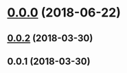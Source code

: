 <a name="0.0.0"></a>
# [0.0.0](https://github.com/imcuttle/tiny-i18n/compare/v0.0.2...v0.0.0) (2018-06-22)



<a name="0.0.2"></a>
## [0.0.2](https://github.com/imcuttle/tiny-i18n/compare/v0.0.1...v0.0.2) (2018-03-30)



<a name="0.0.1"></a>
## 0.0.1 (2018-03-30)



